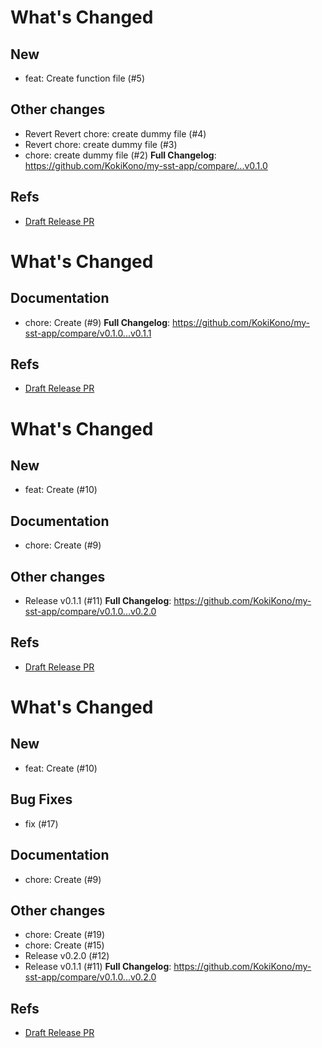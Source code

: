 
# What's Changed
## New

- feat: Create function file (#5)

## Other changes

- Revert Revert chore: create dummy file (#4)
- Revert chore: create dummy file (#3)
- chore: create dummy file (#2)
**Full Changelog**: https://github.com/KokiKono/my-sst-app/compare/...v0.1.0

## Refs
- [Draft Release PR](https://github.com/KokiKono/my-sst-app/releases/tag/untagged-e65f0a816da3e5b377b0)

<!-- draft_release_id=95277543 -->

# What's Changed
## Documentation

- chore: Create (#9)
**Full Changelog**: https://github.com/KokiKono/my-sst-app/compare/v0.1.0...v0.1.1

## Refs
- [Draft Release PR](https://github.com/KokiKono/my-sst-app/releases/tag/untagged-3df03f9a975b5ef380d8)

<!-- draft_release_id=95334171 -->

# What's Changed
## New

- feat: Create (#10)

## Documentation

- chore: Create (#9)

## Other changes

- Release v0.1.1 (#11)
**Full Changelog**: https://github.com/KokiKono/my-sst-app/compare/v0.1.0...v0.2.0

## Refs
- [Draft Release PR](https://github.com/KokiKono/my-sst-app/releases/tag/untagged-6b245656998a1a72f7c4)

<!-- draft_release_id=95334171 -->

# What's Changed
## New

- feat: Create (#10)

## Bug Fixes

- fix (#17)

## Documentation

- chore: Create (#9)

## Other changes

- chore: Create (#19)
- chore: Create (#15)
- Release v0.2.0 (#12)
- Release v0.1.1 (#11)
**Full Changelog**: https://github.com/KokiKono/my-sst-app/compare/v0.1.0...v0.2.0

## Refs
- [Draft Release PR](https://github.com/KokiKono/my-sst-app/releases/tag/untagged-493ee281a91539cefdeb)

<!-- draft_release_id=95334488 -->
